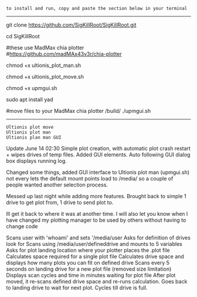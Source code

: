     to install and run, copy and paste the section below in your terminal
-----

git clone https://github.com/SigKillRoot/SigKillRoot.git

cd SigKillRoot

#these use MadMax chia plotter  
#https://github.com/madMAx43v3r/chia-plotter

chmod +x ultionis_plot_man.sh

chmod +x ultionis_plot_move.sh

chmod +x upmgui.sh

sudo apt install yad

#move files to your MadMax chia plotter /build/
./upmgui.sh

-----
    Ultionis plot move
    Ultionis plot man
    Ultionis plan man GUI

Update June 14 02:30
Simple plot creation, with automatic plot crash restart + wipes drives of temp files.
Added GUI elements.
Auto following GUI dialog box displays running log.


Changed some things, added GUI interface to Ultionis plot man (upmgui.sh)
not every lets the default mount points load to /media/ so a couple of people
wanted another selection process.


Messed up last night while adding more features. 
Brought back to simple 1 drive to get plot from, 1 drive to send plot to.

Ill get it back to where it was at another time.
I will also let you know when I have changed my plotting manager to be used by others without having to change code

Scans user with 'whoami' and sets '/media/user
Asks for definition of drives look for
Scans using /media/user/defineddrive and mounts to 5 variables
Asks for plot landing location where your plotter places the .plot file
Calculates space required for a single plot file
Calculates drive space and displays how many plots you can fit on defined drive
Scans every 5 seconds on landing drive for a new plot file (removed size limitation)
Displays scan cycles and time in minutes waiting for plot file
After plot moved, it re-scans defined drive space and re-runs calculation.
Goes back to landing drive to wait for next plot.
Cycles till drive is full.

